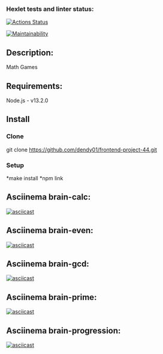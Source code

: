 ### Hexlet tests and linter status:
[![Actions Status](https://github.com/dendy01/frontend-project-44/workflows/hexlet-check/badge.svg)](https://github.com/dendy01/frontend-project-44/actions)

[![Maintainability](https://api.codeclimate.com/v1/badges/38d947893fe21d381632/maintainability)](https://codeclimate.com/github/dendy01/frontend-project-44/maintainability)

## Description:
Math Games

## Requirements:
Node.js - v13.2.0

## Install

### Clone
git clone https://github.com/dendy01/frontend-project-44.git

### Setup
  *make install
  *npm link

## Asciinema brain-calc:
[![asciicast](https://asciinema.org/a/599455.svg)](https://asciinema.org/a/599455)

## Asciinema brain-even:
[![asciicast](https://asciinema.org/a/599456.svg)](https://asciinema.org/a/599456)

## Asciinema brain-gcd:
[![asciicast](https://asciinema.org/a/599457.svg)](https://asciinema.org/a/599457)

## Asciinema brain-prime:
[![asciicast](https://asciinema.org/a/599459.svg)](https://asciinema.org/a/599459)

## Asciinema brain-progression:
[![asciicast](https://asciinema.org/a/599460.svg)](https://asciinema.org/a/599460)